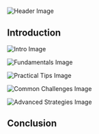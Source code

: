 # 


![Header Image](https://fal.media/files/zebra/arfTxQi9w5InkjG1GAQkf.png)

## Introduction


![Intro Image](https://fal.media/files/panda/piPHQl9Kwx3jZdRFbV2Cw.png)

<a href=".html"></a>

![Fundamentals Image](https://fal.media/files/lion/gzzHJElIpaZDaMPnS-aZZ.png)

<a href=".html"></a>

![Practical Tips Image](https://fal.media/files/panda/w27O3LGlMJJ_TF4Q1gHUy.png)

<a href=".html"></a>

![Common Challenges Image](https://fal.media/files/rabbit/9kNm7BmdRQkHnv8K38GCq.png)

<a href=".html"></a>

![Advanced Strategies Image](https://fal.media/files/koala/uSYVWlJ3ej1kKzd0ihdpl.png)

## Conclusion

